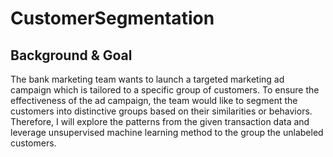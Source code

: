 # CustomerSegmentation
## Background & Goal
The bank marketing team wants to launch a targeted marketing ad campaign which is tailored  to a specific group of customers.  To ensure the effectiveness of the ad campaign, the team would like to segment the customers into distinctive groups based on their similarities or behaviors. Therefore, I will explore the patterns from the given transaction data and leverage unsupervised machine learning method to the group the unlabeled customers.

